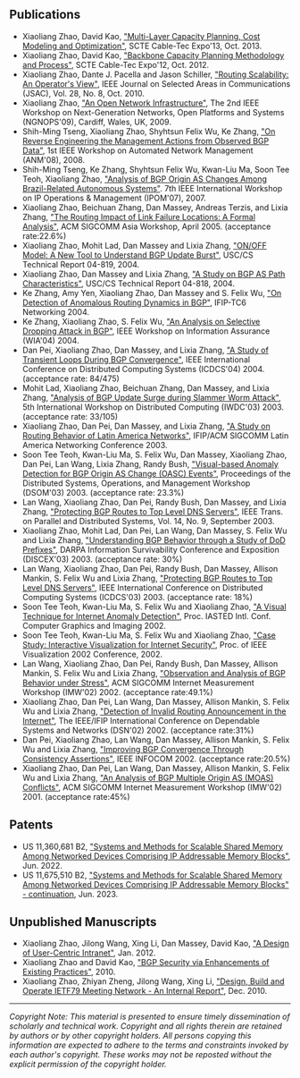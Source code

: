 ## Publications

* Xiaoliang Zhao, David Kao, ["Multi-Layer Capacity Planning, Cost Modeling and Optimization"](zhao-scte13.pdf), SCTE Cable-Tec Expo'13, Oct. 2013.
* Xiaoliang Zhao, David Kao, ["Backbone Capacity Planning Methodology and Process"](zhao-scte12.pdf), SCTE Cable-Tec Expo'12, Oct. 2012.
* Xiaoliang Zhao, Dante J. Pacella and Jason Schiller, ["Routing Scalability: An Operator's View"](zhao-jsac10.pdf), IEEE Journal on Selected Areas in Communications (JSAC), Vol. 28, No. 8, Oct. 2010.
* Xiaoliang Zhao, ["An Open Network Infrastructure"](zhao-ngnops09.pdf), The 2nd IEEE Workshop on Next-Generation Networks, Open Platforms and Systems (NGNOPS'09), Cardiff, Wales, UK, 2009.
* Shih-Ming Tseng, Xiaoliang Zhao, Shyhtsun Felix Wu, Ke Zhang, ["On Reverse Engineering the Management Actions from Observed BGP Data"](tseng-anm08.pdf), 1st IEEE Workshop on Automated Network Management (ANM'08), 2008.
* Shih-Ming Tseng, Ke Zhang, Shyhtsun Felix Wu, Kwan-Liu Ma, Soon Tee Teoh, Xiaoliang Zhao, ["Analysis of BGP Origin AS Changes Among Brazil-Related Autonomous Systems"](tseng-ipom07.pdf). 7th IEEE International Workshop on IP Operations & Management (IPOM'07), 2007.
* Xiaoliang Zhao, Beichuan Zhang, Dan Massey, Andreas Terzis, and Lixia Zhang, ["The Routing Impact of Link Failure Locations: A Formal Analysis"](zhao-asiaws05.pdf), ACM SIGCOMM Asia Workshop, April 2005. (acceptance rate:22.6%)
* Xiaoliang Zhao, Mohit Lad, Dan Massey and Lixia Zhang, ["ON/OFF Model: A New Tool to Understand BGP Update Burst"](zhao-usctr04-819.pdf), USC/CS Technical Report 04-819, 2004.
* Xiaoliang Zhao, Dan Massey and Lixia Zhang, ["A Study on BGP AS Path Characteristics"](zhao-usctr04-818.pdf), USC/CS Technical Report 04-818, 2004.
* Ke Zhang, Amy Yen, Xiaoliang Zhao, Dan Massey and S. Felix Wu, ["On Detection of Anomalous Routing Dynamics in BGP"](zhang-networking04.pdf), IFIP-TC6 Networking 2004.
* Ke Zhang, Xiaoliang Zhao, S. Felix Wu, ["An Analysis on Selective Dropping Attack in BGP"](zhang-wia04.pdf), IEEE Workshop on Information Assurance (WIA'04) 2004.
* Dan Pei, Xiaoliang Zhao, Dan Massey, and Lixia Zhang, ["A Study of Transient Loops During BGP Convergence"](pei-icdcs04.pdf), IEEE International Conference on Distributed Computing Systems (ICDCS'04) 2004. (acceptance rate: 84/475)
* Mohit Lad, Xiaoliang Zhao, Beichuan Zhang, Dan Massey, and Lixia Zhang, ["Analysis of BGP Update Surge during Slammer Worm Attack"](lad-iwdc03.pdf), 5th International Workshop on Distributed Computing (IWDC'03) 2003. (acceptance rate: 33/105)
* Xiaoliang Zhao, Dan Pei, Dan Massey, and Lixia Zhang, ["A Study on Routing Behavior of Latin America Networks"](zhao-lanc03.pdf), IFIP/ACM SIGCOMM Latin America Networking Conference 2003.
* Soon Tee Teoh, Kwan-Liu Ma, S. Felix Wu, Dan Massey, Xiaoliang Zhao, Dan Pei, Lan Wang, Lixia Zhang, Randy Bush, ["Visual-based Anomaly Detection for BGP Origin AS Change (OASC) Events"](teoh-dsom03.pdf), Proceedings of the Distributed Systems, Operations, and Management Workshop (DSOM'03) 2003. (acceptance rate: 23.3%)
* Lan Wang, Xiaoliang Zhao, Dan Pei, Randy Bush, Dan Massey, and Lixia Zhang, ["Protecting BGP Routes to Top Level DNS Servers"](wang-tpds03.pdf), IEEE Trans. on Parallel and Distributed Systems, Vol. 14, No. 9, September 2003.
* Xiaoliang Zhao, Mohit Lad, Dan Pei, Lan Wang, Dan Massey, S. Felix Wu and Lixia Zhang, ["Understanding BGP Behavior through a Study of DoD Prefixes"](zhao-discex03.pdf), DARPA Information Survivability Conference and Exposition (DISCEX'03) 2003. (acceptance rate: 30%)
* Lan Wang, Xiaoliang Zhao, Dan Pei, Randy Bush, Dan Massey, Allison Mankin, S. Felix Wu and Lixia Zhang, ["Protecting BGP Routes to Top Level DNS Servers"](wang-icdcs03.pdf), IEEE International Conference on Distributed Computing Systems (ICDCS'03) 2003. (acceptance rate: 18%)
* Soon Tee Teoh, Kwan-Liu Ma, S. Felix Wu and Xiaoliang Zhao, ["A Visual Technique for Internet Anomaly Detection"](teoh-cgim02.pdf), Proc. IASTED Intl. Conf. Computer Graphics and Imaging 2002.
* Soon Tee Teoh, Kwan-Liu Ma, S. Felix Wu and Xiaoliang Zhao, ["Case Study: Interactive Visualization for Internet Security"](teoh-vis02.pdf), Proc. of IEEE Visualization 2002 Conference, 2002.
* Lan Wang, Xiaoliang Zhao, Dan Pei, Randy Bush, Dan Massey, Allison Mankin, S. Felix Wu and Lixia Zhang, ["Observation and Analysis of BGP Behavior under Stress"](wang-imw02.pdf), ACM SIGCOMM Internet Measurement Workshop (IMW'02) 2002. (acceptance rate:49.1%)
* Xiaoliang Zhao, Dan Pei, Lan Wang, Dan Massey, Allison Mankin, S. Felix Wu and Lixia Zhang, ["Detection of Invalid Routing Announcement in the Internet"](zhao-dsn02.pdf), The IEEE/IFIP International Conference on Dependable Systems and Networks (DSN'02) 2002. (acceptance rate:31%)
* Dan Pei, Xiaoliang Zhao, Lan Wang, Dan Massey, Allison Mankin, S. Felix Wu and Lixia Zhang, ["Improving BGP Convergence Through Consistency Assertions"](pei-infocom02.pdf), IEEE INFOCOM 2002. (acceptance rate:20.5%)
* Xiaoliang Zhao, Dan Pei, Lan Wang, Dan Massey, Allison Mankin, S. Felix Wu and Lixia Zhang, ["An Analysis of BGP Multiple Origin AS (MOAS) Conflicts"](zhao-imw01.pdf), ACM SIGCOMM Internet Measurement Workshop (IMW'02) 2001. (acceptance rate:45%)

## Patents

* US 11,360,681 B2, ["Systems and Methods for Scalable Shared Memory Among Networked Devices Comprising IP Addressable Memory Blocks"](paper/US11360681.pdf), Jun. 2022.
* US 11,675,510 B2, ["Systems and Methods for Scalable Shared Memory Among Networked Devices Comprising IP Addressable Memory Blocks" - continuation](paper/US11675510.pdf), Jun. 2023.

## Unpublished Manuscripts

* Xiaoliang Zhao, Jilong Wang, Xing Li, Dan Massey, David Kao, ["A Design of User-Centric Intranet"](zhao-uci.pdf), Jan. 2012.
* Xiaoliang Zhao and David Kao, ["BGP Security via Enhancements of Existing Practices"](zhao-icc10.pdf), 2010.
* Xiaoliang Zhao, Zhiyan Zheng, Jilong Wang, Xing Li, ["Design, Build and Operate IETF79 Meeting Network - An Internal Report"](zhao-ietf79.pdf), Dec. 2010.

---
_Copyright Note: This material is presented to ensure timely dissemination of scholarly and technical work. Copyright and all rights therein are retained by authors or by other copyright holders. All persons copying this information are expected to adhere to the terms and constraints invoked by each author's copyright. These works may not be reposted without the explicit permission of the copyright holder._

